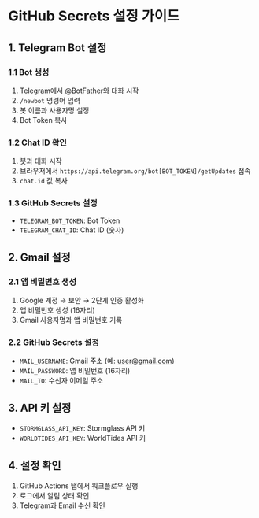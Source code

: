 # GitHub Secrets 설정 가이드

## 1. Telegram Bot 설정

### 1.1 Bot 생성
1. Telegram에서 @BotFather와 대화 시작
2. `/newbot` 명령어 입력
3. 봇 이름과 사용자명 설정
4. Bot Token 복사

### 1.2 Chat ID 확인
1. 봇과 대화 시작
2. 브라우저에서 `https://api.telegram.org/bot[BOT_TOKEN]/getUpdates` 접속
3. `chat.id` 값 복사

### 1.3 GitHub Secrets 설정
- `TELEGRAM_BOT_TOKEN`: Bot Token
- `TELEGRAM_CHAT_ID`: Chat ID (숫자)

## 2. Gmail 설정

### 2.1 앱 비밀번호 생성
1. Google 계정 → 보안 → 2단계 인증 활성화
2. 앱 비밀번호 생성 (16자리)
3. Gmail 사용자명과 앱 비밀번호 기록

### 2.2 GitHub Secrets 설정
- `MAIL_USERNAME`: Gmail 주소 (예: user@gmail.com)
- `MAIL_PASSWORD`: 앱 비밀번호 (16자리)
- `MAIL_TO`: 수신자 이메일 주소

## 3. API 키 설정
- `STORMGLASS_API_KEY`: Stormglass API 키
- `WORLDTIDES_API_KEY`: WorldTides API 키

## 4. 설정 확인
1. GitHub Actions 탭에서 워크플로우 실행
2. 로그에서 알림 상태 확인
3. Telegram과 Email 수신 확인
